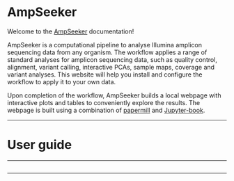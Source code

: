 # AmpSeeker

Welcome to the [AmpSeeker](https://github.com/sanjaynagi/ampseeker/) documentation!

AmpSeeker is a computational pipeline to analyse Illumina amplicon sequencing data from any organism. The workflow applies a range of standard analyses for amplicon sequencing data, such as quality control, alignment, variant calling, interactive PCAs, sample maps, coverage and variant analyses. This website will help you install and configure the workflow to apply it to your own data.

Upon completion of the workflow, AmpSeeker builds a local webpage with interactive plots and tables to conveniently explore the results. The webpage is built using a combination of [papermill](https://github.com/nteract/papermill) and [Jupyter-book](https://jupyterbook.org/en/stable/intro.html).

---

# User guide

--- 

```{tableofcontents}
```
  
---  

